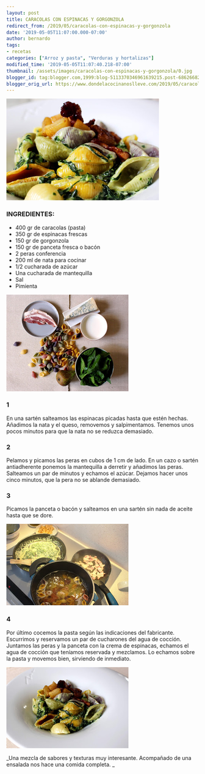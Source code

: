 ```yaml
---
layout: post
title: CARACOLAS CON ESPINACAS Y GORGONZOLA
redirect_from: /2019/05/caracolas-con-espinacas-y-gorgonzola
date: '2019-05-05T11:07:00.000-07:00'
author: bernardo
tags:
- recetas
categories: ["Arroz y pasta", "Verduras y hortalizas"]
modified_time: '2019-05-05T11:07:40.218-07:00'
thumbnail: /assets/images/caracolas-con-espinacas-y-gorgonzola/0.jpg
blogger_id: tag:blogger.com,1999:blog-5113370346961639215.post-6862668201859801100
blogger_orig_url: https://www.dondelacocinanoslleve.com/2019/05/caracolas-con-espinacas-y-gorgonzola.html
---
```


  

![](/assets/images/caracolas-con-espinacas-y-gorgonzola/0.jpg)

### INGREDIENTES:

* 400 gr de caracolas (pasta)
* 350 gr de espinacas frescas
* 150 gr de gorgonzola
* 150 gr de panceta fresca o bacón
* 2 peras conferencia
* 200 ml de nata para cocinar
* 1/2 cucharada de azúcar
* Una cucharada de mantequilla
* Sal 
* Pimienta  

![](/assets/images/caracolas-con-espinacas-y-gorgonzola/1.jpg)

  
  

### 1

En una sartén salteamos las espinacas picadas hasta que estén hechas. Añadimos la nata y el queso, removemos y salpimentamos. Tenemos unos pocos minutos para que la nata no se reduzca demasiado.  

### 2

Pelamos y picamos las peras en cubos de 1 cm de lado. En un cazo o sartén antiadherente ponemos la mantequilla a derretir y añadimos las peras. Salteamos un par de minutos y echamos el azúcar. Dejamos hacer unos cinco minutos, que la pera no se ablande demasiado.  

### 3

Picamos la panceta o bacón y salteamos en una sartén sin nada de aceite hasta que se dore.  

![](/assets/images/caracolas-con-espinacas-y-gorgonzola/2.jpg)

  

### 4

Por último cocemos la pasta según las indicaciones del fabricante. Escurrimos y reservamos un par de cucharones del agua de cocción. Juntamos las peras y la panceta con la crema de espinacas, echamos el agua de cocción que teníamos reservada y mezclamos. Lo echamos sobre la pasta y movemos bien, sirviendo de inmediato.  

![](/assets/images/caracolas-con-espinacas-y-gorgonzola/3.jpg)

  
_Una mezcla de sabores y texturas muy interesante. Acompañado de una ensalada nos hace una comida completa. _
